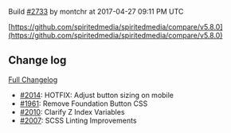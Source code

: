Build [#2733](https://circleci.com/gh/spiritedmedia/spiritedmedia/2733) by montchr at 2017-04-27 09:11 PM UTC

[https://github.com/spiritedmedia/spiritedmedia/compare/v5.8.0](https://github.com/spiritedmedia/spiritedmedia/compare/v5.8.0)
## Change log
[Full Changelog](https://github.com/spiritedmedia/spiritedmedia/compare/v5.7.2...v5.8.0)

 - [#2014](https://github.com/spiritedmedia/spiritedmedia/pull/2014): HOTFIX: Adjust button sizing on mobile
 - [#1961](https://github.com/spiritedmedia/spiritedmedia/pull/1961): Remove Foundation Button CSS
 - [#2010](https://github.com/spiritedmedia/spiritedmedia/pull/2010): Clarify Z Index Variables
 - [#2007](https://github.com/spiritedmedia/spiritedmedia/pull/2007): SCSS Linting Improvements
